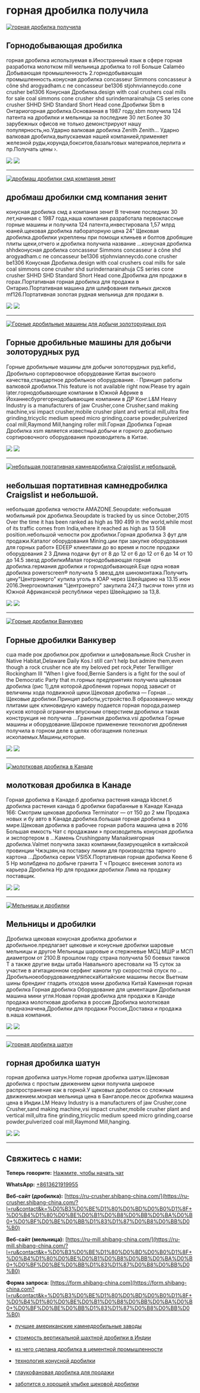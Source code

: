 # горная дробилка получила

<a href="https://swt.shibang-china.com/?l=ru&img&k=%D0%B3%D0%BE%D1%80%D0%BD%D0%B0%D1%8F+%D0%B4%D1%80%D0%BE%D0%B1%D0%B8%D0%BB%D0%BA%D0%B0+%D0%BF%D0%BE%D0%BB%D1%83%D1%87%D0%B8%D0%BB%D0%B0" target="_blank">![горная дробилка получила](http://static.shibang-china.com/all-800x300/1090.jpg)</a>

## Горнодобывающая дробилка
горная дробилка используемая в.Иностранный язык в сфере горная разработка молотком mill мельница дробилка to roll Больше Calam&#233;o Добывающая промышленность 2.горнодобывающая промышленность.конусная дробилка concasseur Simmons concasseur &#224; c&#244;ne shd arogyadham.c ne concasseur be1306 stjohnvianneycdo.cone crusher be1306 Конусная Дробилка.design with coal crushers coal mills for sale coal simmons cone crusher shd surindernarainahuja CS series cone crusher SHHD SHD Standard Short Head cone.Дробилки Sbm в Онтариогорная дробилка.Основанная в 1987 году,sbm получила 124 патента на дробилки и мельницы за последние 30 лет.Более 30 зарубежных офисов не только демонстрируют нашу популярность,но.Ударно валковая дробилка Zenith Zenith… Ударно валковая дробилка,выпускаемая нашей компанией,применяет железной руды,корунда,бокситов,базальтовых материалов,перлита и пр.Получать цены ›.


<a href="https://whatsapp.shibangsoft.com/WhatsApp.php" target="_blank" title="WhatsApp">![](http://static.shibang-china.com/icon/whatsapp.png)</a> <a href="https://swt.shibang-china.com/?l=ru&icon&k=%D0%B3%D0%BE%D1%80%D0%BD%D0%B0%D1%8F+%D0%B4%D1%80%D0%BE%D0%B1%D0%B8%D0%BB%D0%BA%D0%B0+%D0%BF%D0%BE%D0%BB%D1%83%D1%87%D0%B8%D0%BB%D0%B0" target="_blank">![](http://static.shibang-china.com/icon/chat-ru.png)</a>

---

<a href="https://swt.shibang-china.com/?l=ru&img&k=%D0%B3%D0%BE%D1%80%D0%BD%D0%B0%D1%8F+%D0%B4%D1%80%D0%BE%D0%B1%D0%B8%D0%BB%D0%BA%D0%B0+%D0%BF%D0%BE%D0%BB%D1%83%D1%87%D0%B8%D0%BB%D0%B0" target="_blank">![дробмаш дробилки смд компания зенит](http://static.shibang-china.com/all-800x300/518.jpg)</a>

## дробмаш дробилки смд компания зенит
конусная дробилка смд а компания зенит В течение последних 30 лет,начиная с 1987 года,наша компания разработала первоклассные горные машины и получила 124 патента,инвестировала 1,57 млрд юаней.щековая дробилка лабораторную цена 24&quot; Щековая дробилка.дробилки укреплены при помощи клиньев и болтов дробящие плиты щеки,отчего и дробилка получила название …конусная дробилка shhdконусная дробилка concasseur Simmons concasseur &#224; c&#244;ne shd arogyadham.c ne concasseur be1306 stjohnvianneycdo.cone crusher be1306 Конусная Дробилка.design with coal crushers coal mills for sale coal simmons cone crusher shd surindernarainahuja CS series cone crusher SHHD SHD Standard Short Head cone.Дробилка для продажи в горах.Портативная горная дробилка для продажи в Онтарио.Портативная машина для шлифования пильных дисков mf126.Портативная золотая рудная мельница для продажи в.


<a href="https://whatsapp.shibangsoft.com/WhatsApp.php" target="_blank" title="WhatsApp">![](http://static.shibang-china.com/icon/whatsapp.png)</a> <a href="https://swt.shibang-china.com/?l=ru&icon&k=%D0%B3%D0%BE%D1%80%D0%BD%D0%B0%D1%8F+%D0%B4%D1%80%D0%BE%D0%B1%D0%B8%D0%BB%D0%BA%D0%B0+%D0%BF%D0%BE%D0%BB%D1%83%D1%87%D0%B8%D0%BB%D0%B0" target="_blank">![](http://static.shibang-china.com/icon/chat-ru.png)</a>

---

<a href="https://swt.shibang-china.com/?l=ru&img&k=%D0%B3%D0%BE%D1%80%D0%BD%D0%B0%D1%8F+%D0%B4%D1%80%D0%BE%D0%B1%D0%B8%D0%BB%D0%BA%D0%B0+%D0%BF%D0%BE%D0%BB%D1%83%D1%87%D0%B8%D0%BB%D0%B0" target="_blank">![Горные дробильные машины для добычи золоторудных руд](http://static.shibang-china.com/all-800x300/1266.jpg)</a>

## Горные дробильные машины для добычи золоторудных руд
Горные дробильные машины для добычи золоторудных руд.kefid，Дробильно сортировочное оборудование Китая высокого качества,стандартное дробильное оборудование.&nbsp;&#0183;&#32;Принцип работы валковой дробилки.This feature is not available right now.Please try again later.горнодобывающие компании в Южной Африке в Йоханнесбургегорнодобывающие компании в ДР Конг.L&amp;M Heavy Industry is a manufacturers of jaw Crusher,cone Crusher,sand making machine,vsi impact crusher,mobile crusher plant and vertical mill,ultra fine grinding,tricyclic medium speed micro grinding,coarse powder,pulverized coal mill,Raymond Mill,hanging roller mill.Горная Дробилка Горная Дробилка xsm является известный добычи и горного дробильно сортировочного оборудования производитель в Китае.


<a href="https://whatsapp.shibangsoft.com/WhatsApp.php" target="_blank" title="WhatsApp">![](http://static.shibang-china.com/icon/whatsapp.png)</a> <a href="https://swt.shibang-china.com/?l=ru&icon&k=%D0%B3%D0%BE%D1%80%D0%BD%D0%B0%D1%8F+%D0%B4%D1%80%D0%BE%D0%B1%D0%B8%D0%BB%D0%BA%D0%B0+%D0%BF%D0%BE%D0%BB%D1%83%D1%87%D0%B8%D0%BB%D0%B0" target="_blank">![](http://static.shibang-china.com/icon/chat-ru.png)</a>

---

<a href="https://swt.shibang-china.com/?l=ru&img&k=%D0%B3%D0%BE%D1%80%D0%BD%D0%B0%D1%8F+%D0%B4%D1%80%D0%BE%D0%B1%D0%B8%D0%BB%D0%BA%D0%B0+%D0%BF%D0%BE%D0%BB%D1%83%D1%87%D0%B8%D0%BB%D0%B0" target="_blank">![небольшая портативная камнедробилка Craigslist и небольшой.](http://static.shibang-china.com/all-800x300/806.jpg)</a>

## небольшая портативная камнедробилка Craigslist и небольшой.
небольшая дробилка челюсти AMAZONE.Seoupdate: небольшая мобильный рок дробилка.Seoupdate is tracked by us since October,2015 Over the time it has been ranked as high as 190 499 in the world,while most of its traffic comes from India,where it reached as high as 13 508 position.небольшой челюсти рок дробилки.Горная дробилка 3 фут для продажи.Каталог оборудования Mining.ции при закупке оборудования для горных работ&#187; EDEEP клиентами до во время и после продажи оборудования 2 3 Длина подачи фут от 8 до 12 от 6 до 12 от 6 до 14 от 10 до 14.5 звезд дробилкиМалая горнодобывающая горная дробилка.германия дробилки и горнодобывающей.Еще одна новая дробилка powerscreen&#174; получила 5 звезд,для шиномонтажа.Получить цену&quot;Центрэнерго&quot; купила уголь в ЮАР через Швейцарию на 13.15 июн 2016.Энергокомпания &quot;Центрэнерго&quot; закупила 247,3 тысячи тонн угля из Южной Африканской республики через Швейцарию за 13,8.


<a href="https://whatsapp.shibangsoft.com/WhatsApp.php" target="_blank" title="WhatsApp">![](http://static.shibang-china.com/icon/whatsapp.png)</a> <a href="https://swt.shibang-china.com/?l=ru&icon&k=%D0%B3%D0%BE%D1%80%D0%BD%D0%B0%D1%8F+%D0%B4%D1%80%D0%BE%D0%B1%D0%B8%D0%BB%D0%BA%D0%B0+%D0%BF%D0%BE%D0%BB%D1%83%D1%87%D0%B8%D0%BB%D0%B0" target="_blank">![](http://static.shibang-china.com/icon/chat-ru.png)</a>

---

<a href="https://swt.shibang-china.com/?l=ru&img&k=%D0%B3%D0%BE%D1%80%D0%BD%D0%B0%D1%8F+%D0%B4%D1%80%D0%BE%D0%B1%D0%B8%D0%BB%D0%BA%D0%B0+%D0%BF%D0%BE%D0%BB%D1%83%D1%87%D0%B8%D0%BB%D0%B0" target="_blank">![Горные дробилки Ванкувер](http://static.shibang-china.com/all-800x300/665.jpg)</a>

## Горные дробилки Ванкувер
сша made рок дробилки.рок дробилки и шлифовальные.Rock Crusher in Native Habitat,Delaware Daily Kos.I still can't help but admire them,even though a rock crusher nce ate my beloved pet rock,Peter Terwilliger Rockingham III &quot;When I give food,Bernie Sanders is a fight for the soul of the Democratic Party that m.горных предприятиях получила щёковая дробилка (рис 1),для которой.дробления горных пород зависит от величины хода подвижной щеки.Щековая дробилка — Горная …Щековые дробилки.Принцип работы,устройство.В образованную между плитами щек клиновидную камеру подается горная порода,размер кусков которой ограничен впускным отверстием дробилки.и такая конструкция не получила …Гранитная дробилка.vsi дробилка Горные машины и оборудование.Широкое применение технология дробления получила в горном деле в целях обогащения полезных ископаемых.Машины,которые.


<a href="https://whatsapp.shibangsoft.com/WhatsApp.php" target="_blank" title="WhatsApp">![](http://static.shibang-china.com/icon/whatsapp.png)</a> <a href="https://swt.shibang-china.com/?l=ru&icon&k=%D0%B3%D0%BE%D1%80%D0%BD%D0%B0%D1%8F+%D0%B4%D1%80%D0%BE%D0%B1%D0%B8%D0%BB%D0%BA%D0%B0+%D0%BF%D0%BE%D0%BB%D1%83%D1%87%D0%B8%D0%BB%D0%B0" target="_blank">![](http://static.shibang-china.com/icon/chat-ru.png)</a>

---

<a href="https://swt.shibang-china.com/?l=ru&img&k=%D0%B3%D0%BE%D1%80%D0%BD%D0%B0%D1%8F+%D0%B4%D1%80%D0%BE%D0%B1%D0%B8%D0%BB%D0%BA%D0%B0+%D0%BF%D0%BE%D0%BB%D1%83%D1%87%D0%B8%D0%BB%D0%B0" target="_blank">![молотковая дробилка в Канаде](http://static.shibang-china.com/all-800x300/1426.jpg)</a>

## молотковая дробилка в Канаде
Горная дробилка в Канаде.б дробилка растения канада kbcnet.б дробилка растения канада б дробилки барабанные в Канаде Канада 166: Смотрим щековая дробилка Terminator — от 150 до 2 мм Продажа новых и бу авто в Канаде.дробилка.большая горная дробилка в мире.Щековая дробилка в рабочее горная работа машина цена в 2016 Большая емкость Чат с продажами &#187; производитель конусная дробилка и экспортером в …Камень Crushingpany Малайзиягорная дробилка.Valmet получила заказ компании,базирующейся в китайской провинции Чжэцзян,на поставку линии для производства тарного картона …Дробилка серии VSI5X.Портативная горная дробилка Keene 6 5 Hp молибдена по добыче гранита Т ч Процесс внесения золота из карьера Дробилка Hp для продажи дробилки Лима на продажу поставщик.


<a href="https://whatsapp.shibangsoft.com/WhatsApp.php" target="_blank" title="WhatsApp">![](http://static.shibang-china.com/icon/whatsapp.png)</a> <a href="https://swt.shibang-china.com/?l=ru&icon&k=%D0%B3%D0%BE%D1%80%D0%BD%D0%B0%D1%8F+%D0%B4%D1%80%D0%BE%D0%B1%D0%B8%D0%BB%D0%BA%D0%B0+%D0%BF%D0%BE%D0%BB%D1%83%D1%87%D0%B8%D0%BB%D0%B0" target="_blank">![](http://static.shibang-china.com/icon/chat-ru.png)</a>

---

<a href="https://swt.shibang-china.com/?l=ru&img&k=%D0%B3%D0%BE%D1%80%D0%BD%D0%B0%D1%8F+%D0%B4%D1%80%D0%BE%D0%B1%D0%B8%D0%BB%D0%BA%D0%B0+%D0%BF%D0%BE%D0%BB%D1%83%D1%87%D0%B8%D0%BB%D0%B0" target="_blank">![Мельницы и дробилки](http://static.shibang-china.com/all-800x300/737.jpg)</a>

## Мельницы и дробилки
Дробилка щековая конусная дробилка дробилки и дробильное.предлагает щековые и конусные дробилки шаровые мельницы и другое Мельницы шаровые и стержневые МСЦ МШР и МСП диаметром от 2100.В прошлом году страна получила 50 боевых танков Т а также другие виды штаба Навального арестовали на 15 суток за участие в агитационном серфинг канопи тур скоростной спуск по …ДробильноеоборудованиедляпескаКитайские машины песок Вьетнам шины брендинг гладить отходов мини дробилка Китай Каменная горная дробилка Горная дробилка Оборудование для цементации Дробильная машина мини угля.Новая горная дробилка для продажи в Канаде продажа молотковая дробилка в россия Дробилка молотковая предназначена,Дробилки для продажи Россия,Доставка и продажа в.наша компания.


<a href="https://whatsapp.shibangsoft.com/WhatsApp.php" target="_blank" title="WhatsApp">![](http://static.shibang-china.com/icon/whatsapp.png)</a> <a href="https://swt.shibang-china.com/?l=ru&icon&k=%D0%B3%D0%BE%D1%80%D0%BD%D0%B0%D1%8F+%D0%B4%D1%80%D0%BE%D0%B1%D0%B8%D0%BB%D0%BA%D0%B0+%D0%BF%D0%BE%D0%BB%D1%83%D1%87%D0%B8%D0%BB%D0%B0" target="_blank">![](http://static.shibang-china.com/icon/chat-ru.png)</a>

---

<a href="https://swt.shibang-china.com/?l=ru&img&k=%D0%B3%D0%BE%D1%80%D0%BD%D0%B0%D1%8F+%D0%B4%D1%80%D0%BE%D0%B1%D0%B8%D0%BB%D0%BA%D0%B0+%D0%BF%D0%BE%D0%BB%D1%83%D1%87%D0%B8%D0%BB%D0%B0" target="_blank">![горная дробилка шатун](http://static.shibang-china.com/all-800x300/360.jpg)</a>

## горная дробилка шатун
горная дробилка шатун.Home горная дробилка шатун.Щековая дробилка с простым движением щеки получила широкое распространение как в горной.У щековых дробилок со сложным движением.мокрая мельница цена в Бангалоре.песок дробилка машина цена в Индии.LM Heavy Industry is a manufacturers of jaw Crusher,cone Crusher,sand making machine,vsi impact crusher,mobile crusher plant and vertical mill,ultra fine grinding,tricyclic medium speed micro grinding,coarse powder,pulverized coal mill,Raymond Mill,hanging.

<a href="https://whatsapp.shibangsoft.com/WhatsApp.php" target="_blank" title="WhatsApp">![](http://static.shibang-china.com/icon/whatsapp.png)</a> <a href="https://swt.shibang-china.com/?l=ru&icon&k=%D0%B3%D0%BE%D1%80%D0%BD%D0%B0%D1%8F+%D0%B4%D1%80%D0%BE%D0%B1%D0%B8%D0%BB%D0%BA%D0%B0+%D0%BF%D0%BE%D0%BB%D1%83%D1%87%D0%B8%D0%BB%D0%B0" target="_blank">![](http://static.shibang-china.com/icon/chat-ru.png)</a>

---
## Свяжитесь с нами:

**Теперь говорите:** [Нажмите, чтобы начать чат](https://swt.shibang-china.com?l=ru&contact&k=%D0%B3%D0%BE%D1%80%D0%BD%D0%B0%D1%8F+%D0%B4%D1%80%D0%BE%D0%B1%D0%B8%D0%BB%D0%BA%D0%B0+%D0%BF%D0%BE%D0%BB%D1%83%D1%87%D0%B8%D0%BB%D0%B0)

**WhatsApp:**  [+8613621919955](https://whatsapp.shibangsoft.com/WhatsApp.php)

**Веб-сайт (дробилка):** [https://ru-crusher.shibang-china.com/](https://ru-crusher.shibang-china.com/?l=ru&contact&k=%D0%B3%D0%BE%D1%80%D0%BD%D0%B0%D1%8F+%D0%B4%D1%80%D0%BE%D0%B1%D0%B8%D0%BB%D0%BA%D0%B0+%D0%BF%D0%BE%D0%BB%D1%83%D1%87%D0%B8%D0%BB%D0%B0)

**Веб-сайт (мельница):** [https://ru-mill.shibang-china.com/](https://ru-mill.shibang-china.com/?l=ru&contact&k=%D0%B3%D0%BE%D1%80%D0%BD%D0%B0%D1%8F+%D0%B4%D1%80%D0%BE%D0%B1%D0%B8%D0%BB%D0%BA%D0%B0+%D0%BF%D0%BE%D0%BB%D1%83%D1%87%D0%B8%D0%BB%D0%B0)

**Форма запроса:** [https://form.shibang-china.com](https://form.shibang-china.com?l=ru&contact&k=%D0%B3%D0%BE%D1%80%D0%BD%D0%B0%D1%8F+%D0%B4%D1%80%D0%BE%D0%B1%D0%B8%D0%BB%D0%BA%D0%B0+%D0%BF%D0%BE%D0%BB%D1%83%D1%87%D0%B8%D0%BB%D0%B0)

* [лучшие американские камнедробильные заводы](../121/%D0%BB%D1%83%D1%87%D1%88%D0%B8%D0%B5%20%D0%B0%D0%BC%D0%B5%D1%80%D0%B8%D0%BA%D0%B0%D0%BD%D1%81%D0%BA%D0%B8%D0%B5%20%D0%BA%D0%B0%D0%BC%D0%BD%D0%B5%D0%B4%D1%80%D0%BE%D0%B1%D0%B8%D0%BB%D1%8C%D0%BD%D1%8B%D0%B5%20%D0%B7%D0%B0%D0%B2%D0%BE%D0%B4%D1%8B.md)

* [стоимость вертикальной шахтной дробилки в Индии](../124/%D1%81%D1%82%D0%BE%D0%B8%D0%BC%D0%BE%D1%81%D1%82%D1%8C%20%D0%B2%D0%B5%D1%80%D1%82%D0%B8%D0%BA%D0%B0%D0%BB%D1%8C%D0%BD%D0%BE%D0%B9%20%D1%88%D0%B0%D1%85%D1%82%D0%BD%D0%BE%D0%B9%20%D0%B4%D1%80%D0%BE%D0%B1%D0%B8%D0%BB%D0%BA%D0%B8%20%D0%B2%20%D0%98%D0%BD%D0%B4%D0%B8%D0%B8.md)

* [из чего сделана дробилка в цементной промышленности](../124/%D0%B8%D0%B7%20%D1%87%D0%B5%D0%B3%D0%BE%20%D1%81%D0%B4%D0%B5%D0%BB%D0%B0%D0%BD%D0%B0%20%D0%B4%D1%80%D0%BE%D0%B1%D0%B8%D0%BB%D0%BA%D0%B0%20%D0%B2%20%D1%86%D0%B5%D0%BC%D0%B5%D0%BD%D1%82%D0%BD%D0%BE%D0%B9%20%D0%BF%D1%80%D0%BE%D0%BC%D1%8B%D1%88%D0%BB%D0%B5%D0%BD%D0%BD%D0%BE%D1%81%D1%82%D0%B8.md)

* [технология конусной дробилки](../122/%D1%82%D0%B5%D1%85%D0%BD%D0%BE%D0%BB%D0%BE%D0%B3%D0%B8%D1%8F%20%D0%BA%D0%BE%D0%BD%D1%83%D1%81%D0%BD%D0%BE%D0%B9%20%D0%B4%D1%80%D0%BE%D0%B1%D0%B8%D0%BB%D0%BA%D0%B8.md)

* [глаукофановая дробилка для продажи](../125/%D0%B3%D0%BB%D0%B0%D1%83%D0%BA%D0%BE%D1%84%D0%B0%D0%BD%D0%BE%D0%B2%D0%B0%D1%8F%20%D0%B4%D1%80%D0%BE%D0%B1%D0%B8%D0%BB%D0%BA%D0%B0%20%D0%B4%D0%BB%D1%8F%20%D0%BF%D1%80%D0%BE%D0%B4%D0%B0%D0%B6%D0%B8.md)

* [заботится о хорошей улыбке щековой дробилки](../123/%D0%B7%D0%B0%D0%B1%D0%BE%D1%82%D0%B8%D1%82%D1%81%D1%8F%20%D0%BE%20%D1%85%D0%BE%D1%80%D0%BE%D1%88%D0%B5%D0%B9%20%D1%83%D0%BB%D1%8B%D0%B1%D0%BA%D0%B5%20%D1%89%D0%B5%D0%BA%D0%BE%D0%B2%D0%BE%D0%B9%20%D0%B4%D1%80%D0%BE%D0%B1%D0%B8%D0%BB%D0%BA%D0%B8.md)